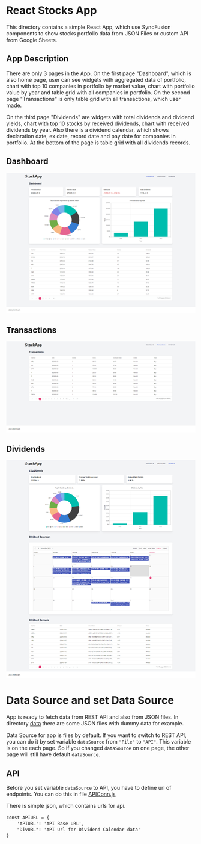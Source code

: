 # React Stocks App
This directory contains a simple React App, which use SyncFusion components to show stocks portfolio data from JSON Files or custom API from Google Sheets.

## App Description
There are only 3 pages in the App. On the first page "Dashboard", which is also home page, user can see widgets with aggregated data of portfolio, chart with top 10 companies in portfolio by market value, chart with portfolio value by year and table grid with all companies in portfolio. 
On the second page "Transactions" is only table grid with all transactions, which user made. 

On the third page "Dividends" are widgets with total dividends and dividend yields, chart with top 10 stocks by received dividends, chart with received dividends by year. Also there is a dividend calendar, which shows declaration date, ex date, record date and pay date for companies in portfolio. At the bottom of the page is table grid with all dividends records.


## Dashboard

![/ReactJS - StockApp/Dashboard.png](https://github.com/skapis/appscreenshots/blob/729bd6185cd5f165b035da3562036b06c6b55264/ReactJS%20-%20StockApp/Dashboard.png)

## Transactions
![/ReactJS - StockApp/Transactions.png](https://github.com/skapis/appscreenshots/blob/729bd6185cd5f165b035da3562036b06c6b55264/ReactJS%20-%20StockApp/Transactions.png)

## Dividends
![/ReactJS - StockApp/DividendsPage.png](https://github.com/skapis/appscreenshots/blob/729bd6185cd5f165b035da3562036b06c6b55264/ReactJS%20-%20StockApp/DividendsPage.png)


# Data Source and set Data Source
App is ready to fetch data from REST API and also from JSON files. In directory [data](https://github.com/skapis/stockapp/tree/main/src/data) there are some JSON files with dummy data for example.

Data Source for app is files by default. If you want to switch to REST API, you can do it by set variable `dataSource` from `"File"` to `"API"`. This variable is on the each page. So if you changed `dataSource` on one page, the other page will still have default `dataSource`.

## API
Before you set variable `dataSource` to API, you have to define url of endpoints. You can do this in file [APIConn.js](src/data/APIConn.js)

There is simple json, which contains urls for api.
```
const APIURL = {
    'APIURL': 'API Base URL',
    "DivURL": 'API Url for Dividend Calendar data'
}
```





